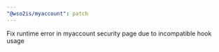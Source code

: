 ```yaml
---
"@wso2is/myaccount": patch
---
```


Fix runtime error in myaccount security page due to incompatible hook usage

